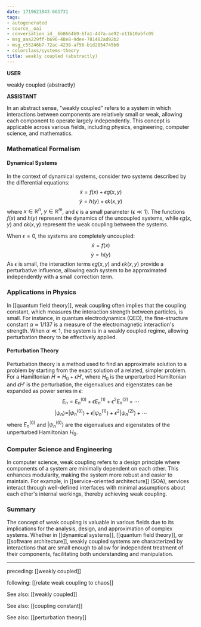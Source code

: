 ```yaml
---
date: 1719621843.661731
tags:
- autogenerated
- source__oai
- conversation_id__6b8664b9-6fa1-4d7a-ae92-e11b10abfc09
- msg_aaa229ff-b690-48e8-9dee-781482ad92b2
- msg_c55246b7-72ac-4238-af56-b1d2854745b0
- colorclass/systems-theory
title: weakly coupled (abstractly)
---
```


**USER**

weakly coupled (abstractly)


**ASSISTANT**

In an abstract sense, "weakly coupled" refers to a system in which interactions between components are relatively small or weak, allowing each component to operate largely independently. This concept is applicable across various fields, including physics, engineering, computer science, and mathematics. 

### Mathematical Formalism

#### Dynamical Systems

In the context of dynamical systems, consider two systems described by the differential equations:
$$
\dot{x} = f(x) + \epsilon g(x, y)
$$
$$
\dot{y} = h(y) + \epsilon k(x, y)
$$
where $x \in \mathbb{R}^n$, $y \in \mathbb{R}^m$, and $\epsilon$ is a small parameter ($\epsilon \ll 1$). The functions $f(x)$ and $h(y)$ represent the dynamics of the uncoupled systems, while $\epsilon g(x, y)$ and $\epsilon k(x, y)$ represent the weak coupling between the systems.

When $\epsilon = 0$, the systems are completely uncoupled:
$$
\dot{x} = f(x)
$$
$$
\dot{y} = h(y)
$$
As $\epsilon$ is small, the interaction terms $\epsilon g(x, y)$ and $\epsilon k(x, y)$ provide a perturbative influence, allowing each system to be approximated independently with a small correction term.

### Applications in Physics

In [[quantum field theory]], weak coupling often implies that the coupling constant, which measures the interaction strength between particles, is small. For instance, in quantum electrodynamics (QED), the fine-structure constant $\alpha \approx 1/137$ is a measure of the electromagnetic interaction's strength. When $\alpha \ll 1$, the system is in a weakly coupled regime, allowing perturbation theory to be effectively applied.

#### Perturbation Theory

Perturbation theory is a method used to find an approximate solution to a problem by starting from the exact solution of a related, simpler problem. For a Hamiltonian $H = H_0 + \epsilon H'$, where $H_0$ is the unperturbed Hamiltonian and $\epsilon H'$ is the perturbation, the eigenvalues and eigenstates can be expanded as power series in $\epsilon$:
$$
E_n = E_n^{(0)} + \epsilon E_n^{(1)} + \epsilon^2 E_n^{(2)} + \cdots
$$
$$
|\psi_n\rangle = |\psi_n^{(0)}\rangle + \epsilon |\psi_n^{(1)}\rangle + \epsilon^2 |\psi_n^{(2)}\rangle + \cdots
$$
where $E_n^{(0)}$ and $|\psi_n^{(0)}\rangle$ are the eigenvalues and eigenstates of the unperturbed Hamiltonian $H_0$.

### Computer Science and Engineering

In computer science, weak coupling refers to a design principle where components of a system are minimally dependent on each other. This enhances modularity, making the system more robust and easier to maintain. For example, in [[service-oriented architecture]] (SOA), services interact through well-defined interfaces with minimal assumptions about each other's internal workings, thereby achieving weak coupling.

### Summary

The concept of weak coupling is valuable in various fields due to its implications for the analysis, design, and approximation of complex systems. Whether in [[dynamical systems]], [[quantum field theory]], or [[software architecture]], weakly coupled systems are characterized by interactions that are small enough to allow for independent treatment of their components, facilitating both understanding and manipulation.


---

preceding: [[weakly coupled]]  


following: [[relate weak coupling to chaos]]

See also: [[weakly coupled]]


See also: [[coupling constant]]


See also: [[perturbation theory]]